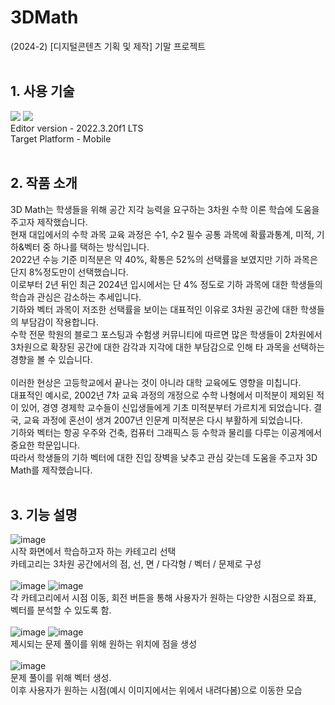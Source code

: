 # 3DMath
(2024-2) [디지털콘텐츠 기획 및 제작] 기말 프로젝트
<br>
<br>
## 1. 사용 기술
<img src="https://img.shields.io/badge/unity-%23000000.svg?style=for-the-badge&logo=unity&logoColor=white"/> <img src="https://img.shields.io/badge/c%23-%23239120.svg?style=for-the-badge&logo=c-sharp&logoColor=white"/>
<br>Editor version - 2022.3.20f1 LTS <br>
Target Platform - Mobile
<br>
<br>
## 2. 작품 소개
3D Math는 학생들을 위해 공간 지각 능력을 요구하는 3차원 수학 이론 학습에 도움을 주고자 제작했습니다.<br>
현재 대입에서의 수학 과목 교육 과정은 수1, 수2 필수 공통 과목에 확률과통계, 미적, 기하&벡터 중 하나를 택하는 방식입니다.<br>
2022년 수능 기준 미적분은 약 40%, 확통은 52%의 선택률을 보였지만 기하 과목은 단지 8%정도만이 선택했습니다.<br>
이로부터 2년 뒤인 최근 2024년 입시에서는 단 4% 정도로 기하 과목에 대한 학생들의 학습과 관심은 감소하는 추세입니다.<br>
기하와 벡터 과목이 저조한 선택률을 보이는 대표적인 이유로 3차원 공간에 대한 학생들의 부담감이 작용합니다.<br>
수학 전문 학원의 블로그 포스팅과 수험생 커뮤니티에 따르면 많은 학생들이 2차원에서 3차원으로 확장된 공간에 대한 감각과 지각에 대한 부담감으로 인해 타 과목을 선택하는 경향을 볼 수 있습니다.<br>
<br>
이러한 현상은 고등학교에서 끝나는 것이 아니라 대학 교육에도 영향을 미칩니다.<br> 
대표적인 예시로, 2002년 7차 교육 과정의 개정으로 수학 나형에서 미적분이 제외된 적이 있어, 경영 경제학 교수들이 신입생들에게 기초 미적분부터 가르치게 되었습니다. 결국, 교육 과정에 혼선이 생겨 2007년 인문계 미적분은 다시 부활하게 되었습니다.<br>
기하와 벡터는 항공 우주와 건축, 컴퓨터 그래픽스 등 수학과 물리를 다루는 이공계에서 중요한 학문입니다.<br>
따라서 학생들의 기하 벡터에 대한 진입 장벽을 낮추고 관심 갖는데 도움을 주고자 3D Math를 제작했습니다.<br>
<br>
## 3. 기능 설명
![image](https://github.com/user-attachments/assets/96fb6eca-5eb9-4dcf-842e-051a6f265f51)
<br>시작 화면에서 학습하고자 하는 카테고리 선택 <br>
카테고리는 3차원 공간에서의 점, 선, 면 / 다각형 / 벡터 / 문제로 구성<br>
<br>
![image](https://github.com/user-attachments/assets/29d79b94-dda7-4e1f-a6b5-8e5b15affa24)
![image](https://github.com/user-attachments/assets/f2a8d922-8713-49dc-959b-398e3e6a4eae)
<br>각 카테고리에서 시점 이동, 회전 버튼을 통해 사용자가 원하는 다양한 시점으로 좌표, 벡터를 분석할 수 있도록 함.<br>
<br>
![image](https://github.com/user-attachments/assets/65423ed1-228d-478b-b4ad-4cdf2d3d2f56)
![image](https://github.com/user-attachments/assets/bba2ee89-23d2-417c-9938-483321521ac8)
<br>제시되는 문제 풀이를 위해 원하는 위치에 점을 생성<br><br>
![image](https://github.com/user-attachments/assets/5d19d924-f594-418e-b372-6420231d080b)
<br>문제 풀이를 위해 벡터 생성.<br>
이후 사용자가 원하는 시점(예시 이미지에서는 위에서 내려다봄)으로 이동한 모습<br>
<br>

